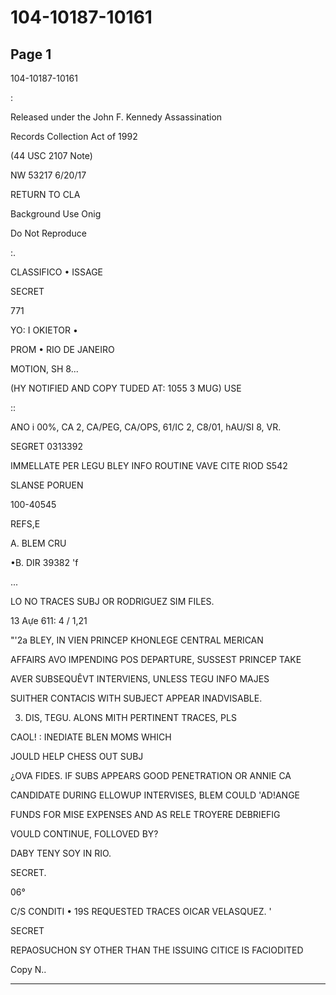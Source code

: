 # 104-10187-10161

## Page 1

104-10187-10161

:

Released under the John F. Kennedy Assassination

Records Collection Act of 1992

(44 USC 2107 Note)

NW 53217 6/20/17

RETURN TO CLA

Background Use Onig

Do Not Reproduce

:.

CLASSIFICO • ISSAGE

SECRET

771

YO: I OKIETOR •

PROM • RIO DE JANEIRO

MOTION, SH 8...

(HY NOTIFIED AND COPY TUDED AT: 1055 3 MUG) USE

::

ANO i 00%, CA 2, CA/PEG, CA/OPS, 61/IC 2, C8/01, hAU/SI 8, VR.

SEGRET 0313392

IMMELLATE PER LEGU BLEY INFO ROUTINE VAVE CITE RIOD S542

SLANSE PORUEN

100-40545

REFS,E

A. BLEM CRU

•B. DIR 39382 'f

...

LO NO TRACES SUBJ OR RODRIGUEZ SIM FILES.

13 Aựe 611: 4 / 1,21

"'2a BLEY, IN VIEN PRINCEP KHONLEGE CENTRAL MERICAN

AFFAIRS AVO IMPENDING POS DEPARTURE, SUSSEST PRINCEP TAKE

AVER SUBSEQUÊVT INTERVIENS, UNLESS TEGU INFO MAJES

SUITHER CONTACIS WITH SUBJECT APPEAR INADVISABLE.

3. DIS, TEGU. ALONS MITH PERTINENT TRACES, PLS

CAOL! : INEDIATE BLEN MOMS WHICH

JOULD HELP CHESS OUT SUBJ

¿OVA FIDES. IF SUBS APPEARS GOOD PENETRATION OR ANNIE CA

CANDIDATE DURING ELLOWUP INTERVISES, BLEM COULD 'AD!ANGE

FUNDS FOR MISE EXPENSES AND AS RELE TROYERE DEBRIEFIG

VOULD CONTINUE, FOLLOVED BY?

DABY TENY SOY IN RIO.

SECRET.

06°

C/S CONDITI • 19S REQUESTED TRACES OICAR VELASQUEZ. '

SECRET

REPAOSUCHON SY OTHER THAN THE ISSUING CITICE IS FACIODITED

Copy N..

---

